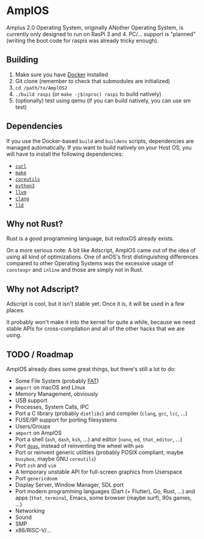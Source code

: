 # AmplOS
Amplus 2.0 Operating System, originally ANother Operating System, is currently
only designed to run on RasPi 3 and 4. PC/… support is "planned"
(writing the boot code for raspis was already tricky enough).

## Building
1. Make sure you have [Docker](https://www.docker.com) installed
2. Git clone (remember to check that submodules are initialized)
3. `cd /path/to/AmplOS2`
4. `./build raspi` (or `make -j$(nproc) raspi` to build natively)
6. (optionally) test using qemu (if you can build natively, you can use sm test)

## Dependencies
If you use the Docker-based `build` and `buildenv` scripts, dependencies are
managed automatically. If you want to build natively on your Host OS, you will
have to install the following dependencies:
* [`curl`](https://curl.se)
* [`make`](https://www.gnu.org/software/make/)
* [`coreutils`](https://www.gnu.org/software/coreutils/)
* [`python3`](https://www.python.org)
* [`llvm`](https://llvm.org)
* [`clang`](https://clang.llvm.org)
* [`lld`](https://lld.llvm.org)

## Why not Rust?
Rust is a good programming language, but redoxOS already exists.

On a more serious note: A bit like Adscript, AmplOS came out of the idea of
using all kind of optimizations. One of anOS's first distinguishing differences
compared to other Operating Systems was the excessive usage of `constexpr` and
`inline` and those are simply not in Rust.

## Why not Adscript?
Adscript is cool, but it isn't stable yet. Once it is, it will be used in a few
places.

It probably won't make it into the kernel for quite a while, because we need
stable APIs for cross-compilation and all of the other hacks that we are using.

## TODO / Roadmap
AmplOS already does some great things, but there's still a lot to do:

* Some File System (probably [FAT](https://github.com/AmplOS2/ampfat))
* `amport` on macOS and Linux
* Memory Management, obviously
* USB support
* Processes, System Calls, IPC
* Port a C library (probably `dietlibc`) and
compiler (`clang`, `gcc`, `lcc`, ...)
* FUSE/9P support for porting filesystems
* Users/Groups
* `amport` on AmplOS
* Port a shell (`ash`, `dash`, `ksh`, ...) and
editor (`nano`, `ed`, `that_editor`, ...)
* Port [`doas`](https://github.com/AmplOS2/doas), instead of reinventing the
wheel with `peb`
* Port or reinvent generic utilities (probably POSIX compliant,
maybe `busybox`, maybe GNU `coreutils`)
* Port `zsh` and `vim`
* A temporary unstable API for full-screen graphics from Userspace
* Port `genericdoom`
* Display Server, Window Manager, SDL port
* Port modern programming languages (Dart (+ Flutter), Go, Rust, ...) and
apps (`that_terminal`, Emacs, some browser (maybe surf), 90s games, ...)
* Networking
* Sound
* SMP
* x86/RISC-V/...
